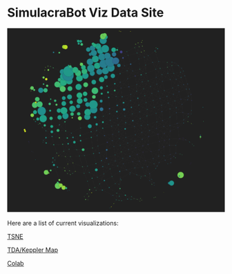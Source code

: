 # SimulacraBot Viz Data Site

![](./artstation.png)

Here are a list of current visualizations:

[TSNE](./tsne_2d_pp30.html)

[TDA/Keppler Map](./SBViz_filterFalse_n25_o0.15_eps4.570_pp30.html)

[Colab](https://colab.research.google.com/drive/1i4ZIDGy1TEdRpO3v1_pUJQBW9Bnd5uwH)
